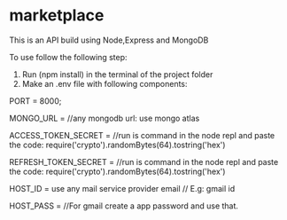 # marketplace
This is an API build using Node,Express and MongoDB

To use follow the following step:
1) Run (npm install) in the terminal of the project folder
2) Make an .env file with following components:

PORT = 8000;

MONGO_URL = //any mongodb url: use mongo atlas

ACCESS_TOKEN_SECRET = //run is command in the node repl and paste the code: require('crypto').randomBytes(64).tostring('hex')

REFRESH_TOKEN_SECRET = //run is command in the node repl and paste the code: require('crypto').randomBytes(64).tostring('hex')

HOST_ID = use any mail service provider email // E.g: gmail id

HOST_PASS = //For gmail create a app password and use that.
